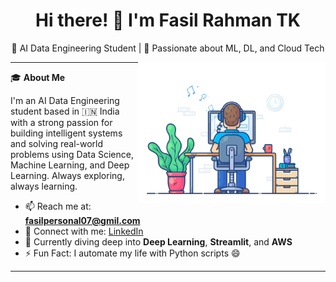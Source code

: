 <h1 align="center">Hi there! 👋 I'm Fasil Rahman TK </h1>
<p align="center">🚀 AI Data Engineering Student | 🧠 Passionate about ML, DL, and Cloud Tech</p>

<img align="right" alt="Coding" width="300" src="https://raw.githubusercontent.com/andreapollastri/andreapollastri/main/intro.gif">

---

🎓 **About Me**

I'm an AI Data Engineering student based in 🇮🇳 India with a strong passion for building intelligent systems and solving real-world problems using Data Science, Machine Learning, and Deep Learning. Always exploring, always learning.

- 📫 Reach me at: **[fasilpersonal07@gmil.com](mailto:fasilpersonal07@gmail.com)**
- 💼 Connect with me: [LinkedIn](https://www.linkedin.com/in/fasil-rahman)
- 🌱 Currently diving deep into **Deep Learning**, **Streamlit**, and **AWS**
- ⚡ Fun Fact: I automate my life with Python scripts 😄

---
